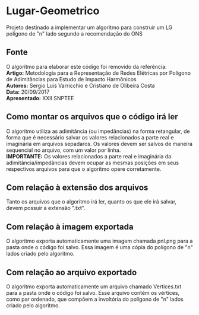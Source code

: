 # Lugar-Geometrico
Projeto destinado a implementar um algoritmo para construir um LG polígono de "n" lado segundo a recomendação do ONS 

## Fonte
O algoritmo para elaborar este código foi removido da referência:  
**Artigo:** Metodologia para a Representação de Redes Elétricas por Polígono de Adimitâncias para Estudo de Impacto Harmônicos  
**Autores:** Sergio Luis Varricchio e Cristiano de Olibeira Costa  
**Data:** 20/09/2017  
**Apresentado:** XXII SNPTEE  

## Como montar os arquivos que o código irá ler  
O algoritmo utiliza as adimitância (ou impedâncias) na forma retangular, de forma que é necessário salvar os valores relacionados a parte real e imaginária em arquivos sepadaros. Os valores devem ser salvos de maneira sequencial no arquivo, com um valor por linha.  
**IMPORTANTE:** Os valores relacionados a parte real e imaginária da adimitância/impedâncias devem ocupar as mesmas posições em seus respectivos arquivos para que o algoritmo opere corretamente.  

## Com relação à extensão dos arquivos  
Tanto os arquivos que o algoritmo irá ler, quanto os que ele irá salvar, devem possuir a extensão ".txt".  

## Com relação à imagem exportada  
O algoritmo exporta automaticamente uma imagem chamada pnl.png para a pasta onde o código foi salvo. Essa imagem é uma cópia do polígono de "n" lados criado pelo algoritmo.  

## Com relação ao arquivo exportado  
O algoritmo exporta automaticamente um arquivo chamado Vertices.txt para a pasta onde o código foi salvo. Esse arquivo contém os vértices, como par ordenado, que compõem a involtória do polígono de "n" lados criado pelo algoritmo.